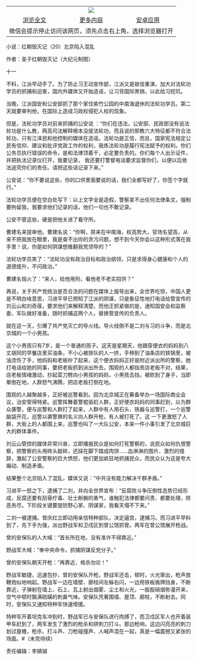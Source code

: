 

<table>
  <tr>
    <td align="center" colspan="3">
      <a href="https://github.com/ogate/ogate/blob/master/README.md"><img src="https://cloud.githubusercontent.com/assets/11880933/13434984/f430fae2-e012-11e5-814f-c2df1e82b247.jpg"/></a>
    </td>
  </tr>
  <tr>
    <td align="center">
      <a href="https://s3.ap-south-1.amazonaws.com/ogatem/oGate.htm?c818309&from=oNote">浏览全文</a>
    </td>
    <td align="center">
      <a href="https://s3.ap-south-1.amazonaws.com/ogatem/oGate.htm?from=oNote">更多内容</a>
    </td>
    <td align="center">
      <a href="https://raw.githubusercontent.com/ogate/up/master/ogate.apk">安卓应用</a>
    </td>
  </tr>
  <tr>
    <td align="center" colspan="3">
      微信会提示停止访问该网页，须先点击右上角，选择浏览器打开
    </td>
  </tr>
</table>    



小说：红朝毁灭记（20）北京陷入混乱

作者：圣子红朝毁灭记（大纪元制图）




十一


不料，江派早动手了。为了防止习王动宣传部，江派又是故伎重演，加大对法轮功学员的抓捕和迫害，国内外媒体又开始造谣，让习背国际黑锅，以此给习挖坑。


当晚，江派国安和公安部抓了那个家住紫竹公园的中南海退休的法轮功学员。第二天就要审判他，在国际上造成习政权侵犯人权的现象。


但是，法轮功学员对前来抓捕的公安说 ：“你们在违法，公安部、民政部没有说法轮功是什么教，两高司法解释根本没提法轮功，而且说的邪教六大特征都不符合法轮功，只有江泽民和他控制的媒体在造谣。法轮功是正信，而且，国家宪法规定公民有信仰、建议和批评党政工作的权利，我炼法轮功是履行宪法赋予的权利。你们公务员执行错误的命令，是和法律顶着干，必定要负责的。你们每个人出示证件，并把执法记录仪打开，我要记录， 我还要打警督电话要求监督你们，以便以后依法追究你们的责任。请把这些话记录下来。”


公安说：“你不要说这些，你的口供里面要说的话，我们全都写好了，你签个字就行。”


法轮功学员便在空白处写下：以上文字全是造假，警察拿不出任何法律条文，强制要拘留我，我要求他们记录的话，他们一句也不敢记录。


公安不管这些，硬是把他关进了看守所。


曹建名来提审他。曹建名说：“你啊，原来在中南海，权高势大，官场名望高，从来不把我放在眼里，我是查不出你的贪污问题，想不到今天你会以这种形式落在我手里！说，你是如何阴谋想推翻我党领导的？”


法轮功学员笑了：“法轮功没有政治目标和政治纲领，只是求得身心健康和个人的道德提升，不问政治。”


曹建名恼火了：“来人，给他用刑，看他老不老实招供？”


再说，关于共产党统治是否合法的问题在媒体上报导出来，全世界吃惊，中国人更是不明白啥意思，习进平早已预知了江派的阴谋，只是象征性地打电话给管宣传的刘云山和刘奇葆，要求他们来解释清楚，而他正抓紧做的是，通知国安会和监察委、军队做好准备，随时抓捕这两个人，替换管宣传的负责人。


就在这一天，引爆了共产党灭亡的导火线。导火线倒不是二刘与习的斗争，而是北京城的一个小男孩。


这个小男孩只有7岁，是一个普通的孩子。这天是星期天，他跟穿便衣的妈妈到八丈胡同的早餐店里买油条，不小心被排队的人一挤，手伸到了油条店的铁锅里，被油烫伤了手，他妈妈和老板吵了起来，这个便衣妈妈正好是附近派出所的警察，她打电话给她的同事，要把老板抓到派出所去，围观的人都指责店老板不对，结果，店老板情绪激动，抄起菜刀劈向小男孩的妈妈，小男孩去挡，被砍到了身子，当即晕倒在地，人群怒气沸腾，把店老板打倒在地。


围观的人越聚越多，正好被巡警看到。因为北京城正在筹备举办一场国际商业会议，治安管得特紧。巡警挥舞着警棍驱赶人群，正好便衣妈妈的同事赶到，以为群众袭警，便与巡警和人群打了起来，人群中有人用石头、铁器与巡警打，一个巡警脑袋开花，巡警以袭警罪的名义向人群开枪，有人被打死了。这 一下更激怒了人群，大街上的人都围上来，巡警也叫了一大队公安，本来一件小事引发了北京城巨大的群体事件。


刘云山管控的媒体异常兴奋，立即播报民众是如何打死警察的，说民众如何仇恨警察，把警察的头用砖头敲碎，还踩在脚下踏成肉饼……血淋淋的图片、激烈的措辞，激起了公安警察的巨大愤怒，他们更加疯狂地抓捕民众，而民众认为这是夸大煽动、制造矛盾。


结果整个北京陷入了混乱，媒体又说：“中共没有能力解决干群矛盾。”


习进平一怒之下，逮捕了二刘，并向全世界宣布：“反腐败斗争压倒性态势已经形成，反腐还要有刮骨疗毒、壮士断腕的勇气，谁触犯法律都要问责、都要处理，除恶务尽。下阶段关键要提防野心家、阴谋家，我看天塌不下来。”


二刘一被逮捕。曾庆红立即动用亲信特种部队，决定逼宫，逮捕习。而习进平早料到了，先下手为强，派出野战军和卫戍区到曾公馆抓曾。两军在曾公馆展开枪战。


曾的安保队的人大喊：“首长所在地，没有准许不得靠近。”


野战军大喊：“奉中央命令，抓捕阴谋反党分子。”


曾的安保队朝天开枪：“再靠近，格杀勿论！”


野战军敏捷，迅速包抄，曾的安保队开枪，野战军还击，顿时，火光窜出，枪声放鞭炮似地响起。野战军一边在墙壁、廊柱间左躲右闪，一边用铁板盾牌挡身，不断靠近，子弹射在墙上、石上、瓦上射出烟雾、尘土和火光，一股股硝烟弥漫开来，空气中顿时飘满硫磺的刺鼻气味。安保队凭著围墙、屋顶、廊柱，不断射击。同时，安保队又通知特种军快速增援。


特种军开着坦克车冲到时，野战军已与安保队进行肉搏了，而卫戍区军人也开着装甲车赶到了，两军发生了激烈的枪杀和拼刺刀打斗。那边枪响，这边闪亮亮的刺刀划过屋檐，枪杀、打斗声、刀枪碰撞声、人喊声混在一起，真是一幅震撼又紧张的场面。#（未完待续）


责任编辑：李婧铖



